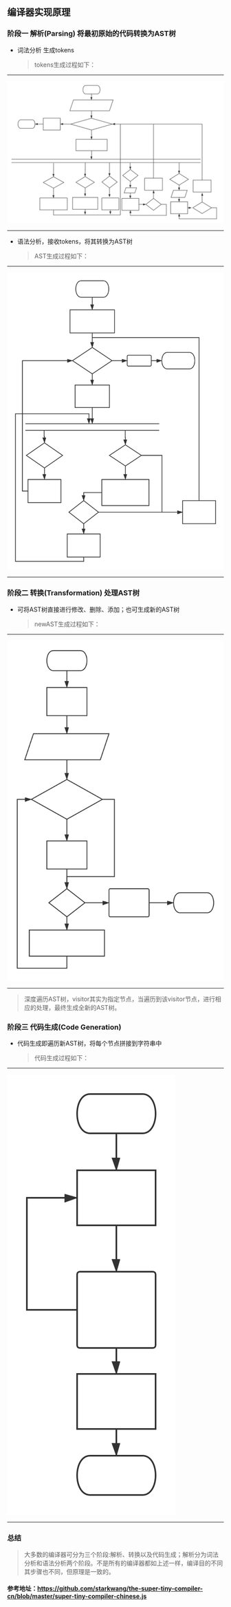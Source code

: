 ## 编译器实现原理

### 阶段一 解析(Parsing) 将最初原始的代码转换为AST树

* 词法分析 生成tokens

  > tokens生成过程如下：
---

![图片](./images/词法分析tokens生成.svg)

---

* 语法分析，接收tokens，将其转换为AST树

  > AST生成过程如下：
---

![图片](./images/tokens转换为AST树.svg)

---

### 阶段二 转换(Transformation) 处理AST树

* 可将AST树直接进行修改、删除、添加；也可生成新的AST树

  > newAST生成过程如下：

---

![图片](./images/转换AST树.svg)

---
  
  > 深度遍历AST树，visitor其实为指定节点，当遍历到该visitor节点，进行相应的处理，最终生成全新的AST树。

### 阶段三 代码生成(Code Generation) 

* 代码生成即遍历新AST树，将每个节点拼接到字符串中

  > 代码生成过程如下：

---

![图片](./images/代码生成.svg)

---

### 总结

> 大多数的编译器可分为三个阶段:解析、转换以及代码生成；解析分为词法分析和语法分析两个阶段。不是所有的编译器都如上述一样，编译目的不同其步骤也不同，但原理是一致的。

#### 参考地址：https://github.com/starkwang/the-super-tiny-compiler-cn/blob/master/super-tiny-compiler-chinese.js
